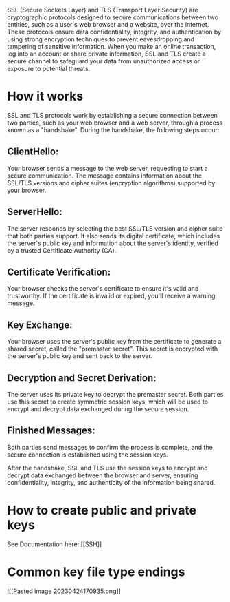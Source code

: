 SSL (Secure Sockets Layer) and TLS (Transport Layer Security) are cryptographic protocols designed to secure communications between two entities, such as a user's web browser and a website, over the internet. These protocols ensure data confidentiality, integrity, and authentication by using strong encryption techniques to prevent eavesdropping and tampering of sensitive information. When you make an online transaction, log into an account or share private information, SSL and TLS create a secure channel to safeguard your data from unauthorized access or exposure to potential threats.

# How it works
SSL and TLS protocols work by establishing a secure connection between two parties, such as your web browser and a web server, through a process known as a "handshake". During the handshake, the following steps occur:

## **ClientHello**:
Your browser sends a message to the web server, requesting to start a secure communication. The message contains information about the SSL/TLS versions and cipher suites (encryption algorithms) supported by your browser.   

## **ServerHello**: 
The server responds by selecting the best SSL/TLS version and cipher suite that both parties support. It also sends its digital certificate, which includes the server's public key and information about the server's identity, verified by a trusted Certificate Authority (CA).

## **Certificate Verification**: 
Your browser checks the server's certificate to ensure it's valid and trustworthy. If the certificate is invalid or expired, you'll receive a warning message.

## **Key Exchange**: 
Your browser uses the server's public key from the certificate to generate a shared secret, called the "premaster secret". This secret is encrypted with the server's public key and sent back to the server.

## **Decryption and Secret Derivation**: 
The server uses its private key to decrypt the premaster secret. Both parties use this secret to create symmetric session keys, which will be used to encrypt and decrypt data exchanged during the secure session.

## **Finished Messages**: 
Both parties send messages to confirm the process is complete, and the secure connection is established using the session keys.

After the handshake, SSL and TLS use the session keys to encrypt and decrypt data exchanged between the browser and server, ensuring confidentiality, integrity, and authenticity of the information being shared.

# How to create public and private keys
See Documentation here: [[SSH]]

# Common key file type endings
![[Pasted image 20230424170935.png]]